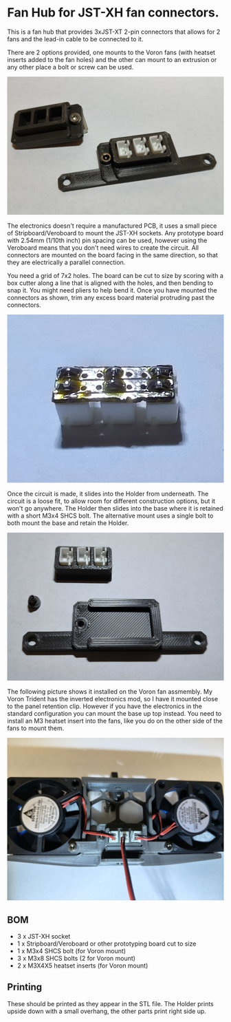 # Fan Hub for JST-XH fan connectors.

This is a fan hub that provides 3xJST-XT 2-pin connectors that allows for 2 fans and the lead-in cable to be connected to it.

There are 2 options provided, one mounts to the Voron fans (with heatset inserts added to the fan holes) and the other can mount to an extrusion or any other place a bolt or screw can be used.

![Fan Hub Options](images/FanHubOptions.jpg)

The electronics doesn't require a manufactured PCB, it uses a small piece of Stripboard/Veroboard to mount the JST-XH sockets. Any prototype board with 2.54mm (1/10th inch) pin spacing can be used, however using the Veroboard means that you don't need wires to create the circuit. All connectors are mounted on the board facing in the same direction, so that they are electrically a parallel connection.

You need a grid of 7x2 holes. The board can be cut to size by scoring with a box cutter along a line that is aligned with the holes, and then bending to snap it. You might need pliers to help bend it. Once you have mounted the connectors as shown, trim any excess board material protruding past the connectors.

![Simple Circuit](images/SimpleCircuit.jpg)

Once the circuit is made, it slides into the Holder from underneath. The circuit is a loose fit, to allow room for different construction options, but it won't go anywhere. The Holder then slides into the base where it is retained with a short M3x4 SHCS bolt. The alternative mount uses a single bolt to both mount the base and retain the Holder.

![Voron Mount Disassembled](images/VoronDisassembled.jpg)

The following picture shows it installed on the Voron fan assmembly. My Voron Trident has the inverted electronics mod, so I have it mounted close to the panel retention clip. However if you have the electronics in the standard configuration you can mount the base up top instead. You need to install an M3 heatset insert into the fans, like you do on the other side of the fans to mount them.

![Voron Final Assembly](images/InstalledOnVoronFanAssembly.jpg)

## BOM

- 3 x JST-XH socket
- 1 x Stripboard/Veroboard or other prototyping board cut to size
- 1 x M3x4 SHCS bolt (for Voron mount)
- 3 x M3x8 SHCS bolts (2 for Voron mount)
- 2 x M3X4X5 heatset inserts (for Voron mount)

## Printing

These should be printed as they appear in the STL file. The Holder prints upside down with a small overhang, the other parts print right side up.
